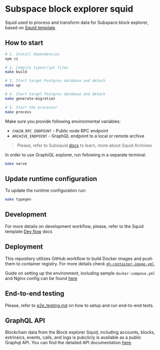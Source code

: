 # Subspace block explorer squid

Squid used to process and transform data for Subspace block explorer, based on [Squid template](https://github.com/subsquid/squid-template).

## How to start

```bash
# 1. Install dependencies
npm ci

# 2. Compile typescript files
make build

# 3. Start target Postgres database and detach
make up

# 4. Start target Postgres database and detach
make generate-migration

# 5. Start the processor
make process
```

Make sure you provide following environmental variables:
- `CHAIN_RPC_ENDPOINT` - Public node RPC endpoint
- `ARCHIVE_ENDPOINT` - GraphQL endpoint to a local or remote archive
> Please, refer to Subsquid [docs](https://docs.subsquid.io/archives/) to learn, more about Squid Archives

In order to use GraphiQL explorer, run following in a separate terminal:
```bash
make serve
```

## Update runtime configuration
To update the runtime configuration run:

```bash
make typegen
```

## Development
For more details on development workflow, please, refer to the Squid template [Dev flow](https://github.com/subsquid/squid-template#dev-flow) docs

## Deployment
This repository utilizes GitHub workflow to build Docker images and push them to container registry. For more details check [`gh-container-image.yml`](../.github/workflows/gh-container-image.yml).

Guide on setting up the environment, including sample `docker-compose.yml` and Nginx config can be found [here](https://github.com/subspace/infra/tree/main/_docs/8_BlockExplorerSquid)

## End-to-end testing
Please, refer to [e2e_testing.md](e2e_testing.md) on how to setup and run end-to-end tests.

## GraphQL API
Blockchain data from the Block explorer Squid, including accounts, blocks, extrinsics, events, calls, and logs is pubclicly is available as a public Graphql API. You can find the detailed API documentation [here](./api.md).
